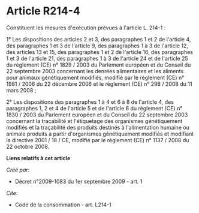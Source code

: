 # Article R214-4

Constituent les mesures d'exécution prévues à l'article L. 214-1 : 

1° Les dispositions des articles 2 et 3, des paragraphes 1 et 2 de l'article 4, des paragraphes 1 et 3 de l'article 9, des
paragraphes 1 à 3 de l'article 12, des articles 13 et 15, des paragraphes 1 et 2 de l'article 16, des paragraphes 1 et 3 de
l'article 21, des paragraphes 1 à 3 de l'article 24 et de l'article 25 du règlement (CE) n° 1829 / 2003 du Parlement européen
et du Conseil du 22 septembre 2003 concernant les denrées alimentaires et les aliments pour animaux génétiquement modifiés,
modifié par le règlement (CE) n° 1981 / 2006 du 22 décembre 2006 et le règlement (CE) n° 298 / 2008 du 11 mars 2008 ; 

2° Les dispositions des paragraphes 1 à 4 et 6 à 8 de l'article 4, des paragraphes 1, 2 et 4 de l'article 5 et de l'article 6
du règlement (CE) n° 1830 / 2003 du Parlement européen et du Conseil du 22 septembre 2003 concernant la traçabilité et
l'étiquetage des organismes génétiquement modifiés et la traçabilité des produits destinés à l'alimentation humaine ou
animale produits à partir d'organismes génétiquement modifiés et modifiant la directive 2001 / 18 / CE, modifié par le
règlement (CE) n° 1137 / 2008 du 22 octobre 2008.

**Liens relatifs à cet article**

_Créé par_:

  - Décret n°2009-1083 du 1er septembre 2009 - art. 1

_Cite_:

  - Code de la consommation - art. L214-1
